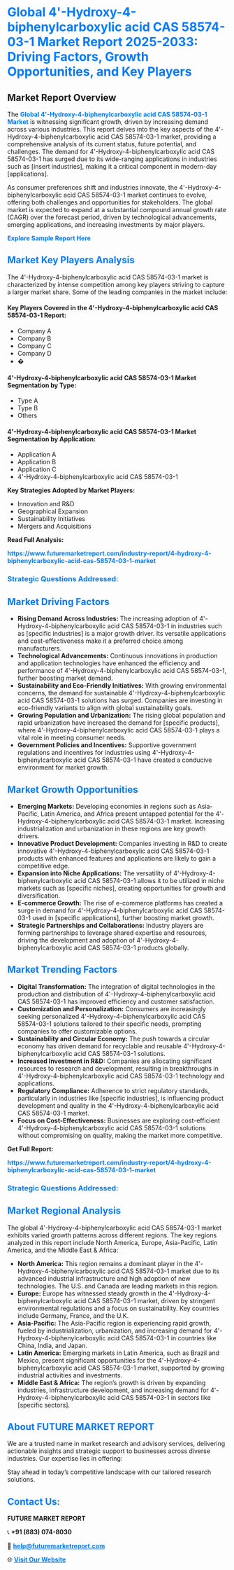 <h1 style="color: #007BFF;">Global 4'-Hydroxy-4-biphenylcarboxylic acid CAS 58574-03-1 Market Report 2025-2033: Driving Factors, Growth Opportunities, and Key Players</h1>

<section id="overview">
<h2>Market Report Overview</h2>
<p>The <a href="https://www.futuremarketreport.com/industry-report/4-hydroxy-4-biphenylcarboxylic-acid-cas-58574-03-1-market" style="color: #007BFF; text-decoration: none;"><strong>Global 4'-Hydroxy-4-biphenylcarboxylic acid CAS 58574-03-1 Market</strong></a> is witnessing significant growth, driven by increasing demand across various industries. This report delves into the key aspects of the 4'-Hydroxy-4-biphenylcarboxylic acid CAS 58574-03-1 market, providing a comprehensive analysis of its current status, future potential, and challenges. The demand for 4'-Hydroxy-4-biphenylcarboxylic acid CAS 58574-03-1 has surged due to its wide-ranging applications in industries such as [insert industries], making it a critical component in modern-day [applications].</p>
<p>As consumer preferences shift and industries innovate, the 4'-Hydroxy-4-biphenylcarboxylic acid CAS 58574-03-1 market continues to evolve, offering both challenges and opportunities for stakeholders. The global market is expected to expand at a substantial compound annual growth rate (CAGR) over the forecast period, driven by technological advancements, emerging applications, and increasing investments by major players.</p>
</section>

<section id="overview">
<p><a href="https://www.futuremarketreport.com/request-sample/reportId=116549" style="color: #007BFF; text-decoration: none;"><strong>Explore Sample Report Here</strong></a></p>
</section>

<section id="key-players">
<h2 style="color: #007BFF;">Market Key Players Analysis</h2>
<p>The 4'-Hydroxy-4-biphenylcarboxylic acid CAS 58574-03-1 market is characterized by intense competition among key players striving to capture a larger market share. Some of the leading companies in the market include:</p>
<h4>Key Players Covered in the 4'-Hydroxy-4-biphenylcarboxylic acid CAS 58574-03-1 Report:</h4>
<ul><li>Company A</li><li>Company B</li><li>Company C</li><li>Company D</li><li>�</li></ul>
<h4>4'-Hydroxy-4-biphenylcarboxylic acid CAS 58574-03-1 Market Segmentation by Type:</h4>
<ul><li>Type A</li><li>Type B</li><li>Others</li></ul>

<h4>4'-Hydroxy-4-biphenylcarboxylic acid CAS 58574-03-1 Market Segmentation by Application:</h4>
<ul><li>Application A</li><li>Application B</li><li>Application C</li><li>4&#039;-Hydroxy-4-biphenylcarboxylic acid CAS 58574-03-1</li></ul>
<p><strong>Key Strategies Adopted by Market Players:</strong></p>
<ul>
<li>Innovation and R&D</li>
<li>Geographical Expansion</li>
<li>Sustainability Initiatives</li>
<li>Mergers and Acquisitions</li>
</ul>
</section>

<section>
<p><strong>Read Full Analysis: </strong></p><a href="https://www.futuremarketreport.com/industry-report/4-hydroxy-4-biphenylcarboxylic-acid-cas-58574-03-1-market" style="color: #007BFF; text-decoration: none;"><strong>https://www.futuremarketreport.com/industry-report/4-hydroxy-4-biphenylcarboxylic-acid-cas-58574-03-1-market</strong></a>
<h3 style="color: #007BFF;">Strategic Questions Addressed:</h3>
</section>

<section id="driving-factors">
<h2 style="color: #007BFF;">Market Driving Factors</h2>
<ul>
<li><strong>Rising Demand Across Industries:</strong> The increasing adoption of 4'-Hydroxy-4-biphenylcarboxylic acid CAS 58574-03-1 in industries such as [specific industries] is a major growth driver. Its versatile applications and cost-effectiveness make it a preferred choice among manufacturers.</li>
<li><strong>Technological Advancements:</strong> Continuous innovations in production and application technologies have enhanced the efficiency and performance of 4'-Hydroxy-4-biphenylcarboxylic acid CAS 58574-03-1, further boosting market demand.</li>
<li><strong>Sustainability and Eco-Friendly Initiatives:</strong> With growing environmental concerns, the demand for sustainable 4'-Hydroxy-4-biphenylcarboxylic acid CAS 58574-03-1 solutions has surged. Companies are investing in eco-friendly variants to align with global sustainability goals.</li>
<li><strong>Growing Population and Urbanization:</strong> The rising global population and rapid urbanization have increased the demand for [specific products], where 4'-Hydroxy-4-biphenylcarboxylic acid CAS 58574-03-1 plays a vital role in meeting consumer needs.</li>
<li><strong>Government Policies and Incentives:</strong> Supportive government regulations and incentives for industries using 4'-Hydroxy-4-biphenylcarboxylic acid CAS 58574-03-1 have created a conducive environment for market growth.</li>
</ul>
</section>

<section id="growth-opportunities">
<h2 style="color: #007BFF;">Market Growth Opportunities</h2>
<ul>
<li><strong>Emerging Markets:</strong> Developing economies in regions such as Asia-Pacific, Latin America, and Africa present untapped potential for the 4'-Hydroxy-4-biphenylcarboxylic acid CAS 58574-03-1 market. Increasing industrialization and urbanization in these regions are key growth drivers.</li>
<li><strong>Innovative Product Development:</strong> Companies investing in R&D to create innovative 4'-Hydroxy-4-biphenylcarboxylic acid CAS 58574-03-1 products with enhanced features and applications are likely to gain a competitive edge.</li>
<li><strong>Expansion into Niche Applications:</strong> The versatility of 4'-Hydroxy-4-biphenylcarboxylic acid CAS 58574-03-1 allows it to be utilized in niche markets such as [specific niches], creating opportunities for growth and diversification.</li>
<li><strong>E-commerce Growth:</strong> The rise of e-commerce platforms has created a surge in demand for 4'-Hydroxy-4-biphenylcarboxylic acid CAS 58574-03-1 used in [specific applications], further boosting market growth.</li>
<li><strong>Strategic Partnerships and Collaborations:</strong> Industry players are forming partnerships to leverage shared expertise and resources, driving the development and adoption of 4'-Hydroxy-4-biphenylcarboxylic acid CAS 58574-03-1 products globally.</li>
</ul>
</section>

<section id="trending-factors">
<h2 style="color: #007BFF;">Market Trending Factors</h2>
<ul>
<li><strong>Digital Transformation:</strong> The integration of digital technologies in the production and distribution of 4'-Hydroxy-4-biphenylcarboxylic acid CAS 58574-03-1 has improved efficiency and customer satisfaction.</li>
<li><strong>Customization and Personalization:</strong> Consumers are increasingly seeking personalized 4'-Hydroxy-4-biphenylcarboxylic acid CAS 58574-03-1 solutions tailored to their specific needs, prompting companies to offer customizable options.</li>
<li><strong>Sustainability and Circular Economy:</strong> The push towards a circular economy has driven demand for recyclable and reusable 4'-Hydroxy-4-biphenylcarboxylic acid CAS 58574-03-1 solutions.</li>
<li><strong>Increased Investment in R&D:</strong> Companies are allocating significant resources to research and development, resulting in breakthroughs in 4'-Hydroxy-4-biphenylcarboxylic acid CAS 58574-03-1 technology and applications.</li>
<li><strong>Regulatory Compliance:</strong> Adherence to strict regulatory standards, particularly in industries like [specific industries], is influencing product development and quality in the 4'-Hydroxy-4-biphenylcarboxylic acid CAS 58574-03-1 market.</li>
<li><strong>Focus on Cost-Effectiveness:</strong> Businesses are exploring cost-efficient 4'-Hydroxy-4-biphenylcarboxylic acid CAS 58574-03-1 solutions without compromising on quality, making the market more competitive.</li>
</ul>
</section>

<section>
<p><strong>Get Full Report: </strong></p><a href="https://www.futuremarketreport.com/industry-report/4-hydroxy-4-biphenylcarboxylic-acid-cas-58574-03-1-market" style="color: #007BFF; text-decoration: none;"><strong>https://www.futuremarketreport.com/industry-report/4-hydroxy-4-biphenylcarboxylic-acid-cas-58574-03-1-market</strong></a>
<h3 style="color: #007BFF;">Strategic Questions Addressed:</h3>
</section>


<section id="regional-analysis">
<h2 style="color: #007BFF;">Market Regional Analysis</h2>
<p>The global 4'-Hydroxy-4-biphenylcarboxylic acid CAS 58574-03-1 market exhibits varied growth patterns across different regions. The key regions analyzed in this report include North America, Europe, Asia-Pacific, Latin America, and the Middle East & Africa:</p>
<ul>
<li><strong>North America:</strong> This region remains a dominant player in the 4'-Hydroxy-4-biphenylcarboxylic acid CAS 58574-03-1 market due to its advanced industrial infrastructure and high adoption of new technologies. The U.S. and Canada are leading markets in this region.</li>
<li><strong>Europe:</strong> Europe has witnessed steady growth in the 4'-Hydroxy-4-biphenylcarboxylic acid CAS 58574-03-1 market, driven by stringent environmental regulations and a focus on sustainability. Key countries include Germany, France, and the U.K.</li>
<li><strong>Asia-Pacific:</strong> The Asia-Pacific region is experiencing rapid growth, fueled by industrialization, urbanization, and increasing demand for 4'-Hydroxy-4-biphenylcarboxylic acid CAS 58574-03-1 in countries like China, India, and Japan.</li>
<li><strong>Latin America:</strong> Emerging markets in Latin America, such as Brazil and Mexico, present significant opportunities for the 4'-Hydroxy-4-biphenylcarboxylic acid CAS 58574-03-1 market, supported by growing industrial activities and investments.</li>
<li><strong>Middle East & Africa:</strong> The region’s growth is driven by expanding industries, infrastructure development, and increasing demand for 4'-Hydroxy-4-biphenylcarboxylic acid CAS 58574-03-1 in sectors like [specific sectors].</li>
</ul>
</section>

<footer>
<h2 style="color: #007BFF;">About FUTURE MARKET REPORT</h2>
<p>We are a trusted name in market research and advisory services, delivering actionable insights and strategic support to businesses across diverse industries. Our expertise lies in offering:</p>

<p>Stay ahead in today’s competitive landscape with our tailored research solutions.</p>

<h2 style="color: #007BFF;">Contact Us:</h2>
<p><strong>FUTURE MARKET REPORT</strong></p>
<p>📞 <strong>+91 (883) 074-8030</strong></p>
<p>📧 <strong><a href="mailto:help@futuremarketreport.com" style="color: #007BFF;">help@futuremarketreport.com</a></strong></p>
<p>🌐 <strong><a href="https://www.futuremarketreport.com/" style="color: #007BFF;">Visit Our Website</a></strong></p>
</footer>